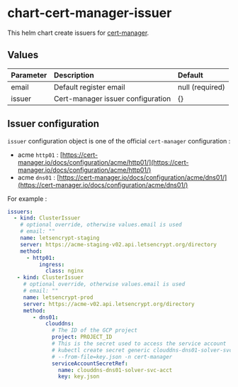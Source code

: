 # chart-cert-manager-issuer

This helm chart create issuers for [cert-manager](https://cert-manager.io/).

## Values

|Parameter|Description|Default|
|:---|:---|:---|
|email|Default register email|null (required)|
|issuer|Cert-manager issuer configuration|{}|

## Issuer configuration

`issuer` configuration object is one of the official `cert-manager` configuration :

- acme `http01` : [https://cert-manager.io/docs/configuration/acme/http01/](https://cert-manager.io/docs/configuration/acme/http01/)
- acme `dns01` : [https://cert-manager.io/docs/configuration/acme/dns01/](https://cert-manager.io/docs/configuration/acme/dns01/)

For example :

```yaml
issuers:
  - kind: ClusterIssuer
    # optional override, otherwise values.email is used
    # email: ""
    name: letsencrypt-staging
    server: https://acme-staging-v02.api.letsencrypt.org/directory
    method:
      - http01:
          ingress:
            class: nginx
   - kind: ClusterIssuer
     # optional override, otherwise values.email is used
     # email: ""
     name: letsencrypt-prod
     server: https://acme-v02.api.letsencrypt.org/directory
     method:
        - dns01:
            clouddns:
              # The ID of the GCP project
              project: PROJECT_ID
              # This is the secret used to access the service account
              # kubectl create secret generic clouddns-dns01-solver-svc-acct \
              # --from-file=key.json -n cert-manager
              serviceAccountSecretRef:
                name: clouddns-dns01-solver-svc-acct
                key: key.json
```
